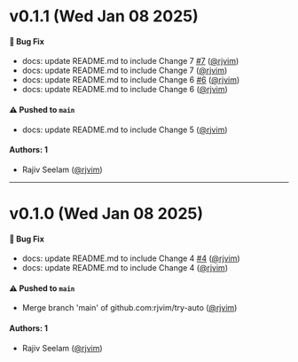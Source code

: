 # v0.1.1 (Wed Jan 08 2025)

#### 🐛 Bug Fix

- docs: update README.md to include Change 7 [#7](https://github.com/rjvim/try-auto/pull/7) ([@rjvim](https://github.com/rjvim))
- docs: update README.md to include Change 7 ([@rjvim](https://github.com/rjvim))
- docs: update README.md to include Change 6 [#6](https://github.com/rjvim/try-auto/pull/6) ([@rjvim](https://github.com/rjvim))
- docs: update README.md to include Change 6 ([@rjvim](https://github.com/rjvim))

#### ⚠️ Pushed to `main`

- docs: update README.md to include Change 5 ([@rjvim](https://github.com/rjvim))

#### Authors: 1

- Rajiv Seelam ([@rjvim](https://github.com/rjvim))

---

# v0.1.0 (Wed Jan 08 2025)

#### 🐛 Bug Fix

- docs: update README.md to include Change 4 [#4](https://github.com/rjvim/try-auto/pull/4) ([@rjvim](https://github.com/rjvim))
- docs: update README.md to include Change 4 ([@rjvim](https://github.com/rjvim))

#### ⚠️ Pushed to `main`

- Merge branch 'main' of github.com:rjvim/try-auto ([@rjvim](https://github.com/rjvim))

#### Authors: 1

- Rajiv Seelam ([@rjvim](https://github.com/rjvim))
